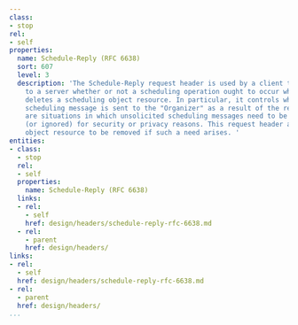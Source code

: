 ```yaml
---
class:
- stop
rel:
- self
properties:
  name: Schedule-Reply (RFC 6638)
  sort: 607
  level: 3
  description: 'The Schedule-Reply request header is used by a client to indicate
    to a server whether or not a scheduling operation ought to occur when an "Attendee"
    deletes a scheduling object resource. In particular, it controls whether a reply
    scheduling message is sent to the "Organizer" as a result of the removal. There
    are situations in which unsolicited scheduling messages need to be silently removed
    (or ignored) for security or privacy reasons. This request header allows the scheduling
    object resource to be removed if such a need arises. '
entities:
- class:
  - stop
  rel:
  - self
  properties:
    name: Schedule-Reply (RFC 6638)
  links:
  - rel:
    - self
    href: design/headers/schedule-reply-rfc-6638.md
  - rel:
    - parent
    href: design/headers/
links:
- rel:
  - self
  href: design/headers/schedule-reply-rfc-6638.md
- rel:
  - parent
  href: design/headers/
...
```

